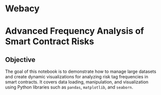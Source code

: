 # Webacy

# Advanced Frequency Analysis of Smart Contract Risks

## Objective
The goal of this notebook is to demonstrate how to manage large datasets and create dynamic visualizations for analyzing risk tag frequencies in smart contracts. It covers data loading, manipulation, and visualization using Python libraries such as `pandas`, `matplotlib`, and `seaborn`.
